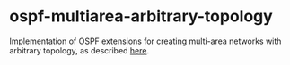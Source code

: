 # ospf-multiarea-arbitrary-topology
Implementation of OSPF extensions for creating multi-area networks with arbitrary topology, as described [here](http://arxiv.org/abs/1704.08916).
